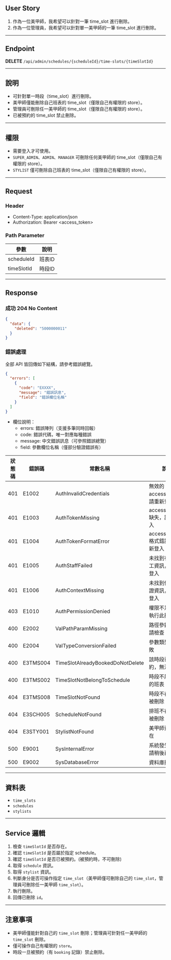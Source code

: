 ## User Story

1. 作為一位美甲師，我希望可以針對一筆 time_slot 進行刪除。
2. 作為一位管理員，我希望可以針對單一美甲師的一筆 time_slot 進行刪除。

---

## Endpoint

**DELETE** `/api/admin/schedules/{scheduleId}/time-slots/{timeSlotId}`

---

## 說明

- 可針對單一時段（time_slot）進行刪除。
- 美甲師僅能刪除自己班表的 time_slot（僅限自己有權限的 store）。
- 管理員可刪除任一美甲師的 time_slot（僅限自己有權限的 store）。
- 已被預約的 time_slot 禁止刪除。

---

## 權限

- 需要登入才可使用。
- `SUPER_ADMIN`、`ADMIN`、`MANAGER` 可刪除任何美甲師的 time_slot（僅限自己有權限的 store）。
- `STYLIST` 僅可刪除自己班表的 time_slot（僅限自己有權限的 store）。

---

## Request

### Header

- Content-Type: application/json
- Authorization: Bearer <access_token>

### Path Parameter

| 參數       | 說明   |
| ---------- | ------ |
| scheduleId | 班表ID |
| timeSlotId | 時段ID |

---

## Response

### 成功 204 No Content

```json
{
  "data": {
    "deleted": "5000000011"
  }
}
```

### 錯誤處理

全部 API 皆回傳如下結構，請參考錯誤總覽。

```json
{
  "errors": [
    {
      "code": "EXXXX",
      "message": "錯誤訊息",
      "field": "錯誤欄位名稱"
    }
  ]
}
```

- 欄位說明：
  - errors: 錯誤陣列（支援多筆同時回報）
  - code: 錯誤代碼，唯一對應每種錯誤
  - message: 中文錯誤訊息（可參照錯誤總覽）
  - field: 參數欄位名稱（僅部分驗證錯誤有）

| 狀態碼 | 錯誤碼   | 常數名稱                         | 說明                             |
| ------ | -------- | -------------------------------- | -------------------------------- |
| 401    | E1002    | AuthInvalidCredentials           | 無效的 accessToken，請重新登入   |
| 401    | E1003    | AuthTokenMissing                 | accessToken 缺失，請重新登入     |
| 401    | E1004    | AuthTokenFormatError             | accessToken 格式錯誤，請重新登入 |
| 401    | E1005    | AuthStaffFailed                  | 未找到有效的員工資訊，請重新登入 |
| 401    | E1006    | AuthContextMissing               | 未找到使用者認證資訊，請重新登入 |
| 403    | E1010    | AuthPermissionDenied             | 權限不足，無法執行此操作         |
| 400    | E2002    | ValPathParamMissing              | 路徑參數缺失，請檢查             |
| 400    | E2004    | ValTypeConversionFailed          | 參數類型轉換失敗                 |
| 400    | E3TMS004 | TimeSlotAlreadyBookedDoNotDelete | 該時段已被預約，無法刪除         |
| 400    | E3TMS002 | TimeSlotNotBelongToSchedule      | 時段不屬於指定的班表             |
| 404    | E3TMS008 | TimeSlotNotFound                 | 時段不存在或已被刪除             |
| 404    | E3SCH005 | ScheduleNotFound                 | 排班不存在或已被刪除             |
| 404    | E3STY001 | StylistNotFound                  | 美甲師資料不存在                 |
| 500    | E9001    | SysInternalError                 | 系統發生錯誤，請稍後再試         |
| 500    | E9002    | SysDatabaseError                 | 資料庫操作失敗                   |

---

## 資料表

- `time_slots`
- `schedules`
- `stylists`

---

## Service 邏輯

1. 檢查 `timeSlotId` 是否存在。
2. 確認 `timeSlotId` 是否屬於指定 schedule。
3. 確認 `timeSlotId` 是否已被預約。(被預約時，不可刪除)
4. 取得 `schedule` 資訊。
5. 取得 `stylist` 資訊。
6. 判斷身分是否可操作指定 `time_slot`（美甲師僅可刪除自己的 `time_slot`，管理員可刪除任一美甲師 `time_slot`）。
7. 執行刪除。
8. 回傳已刪除 `id`。

---

## 注意事項

- 美甲師僅能針對自己的 `time_slot` 刪除；管理員可針對任一美甲師的 `time_slot` 刪除。
- 僅可操作自己有權限的 `store`。
- 時段一旦被預約（有 `booking` 記錄）禁止刪除。
